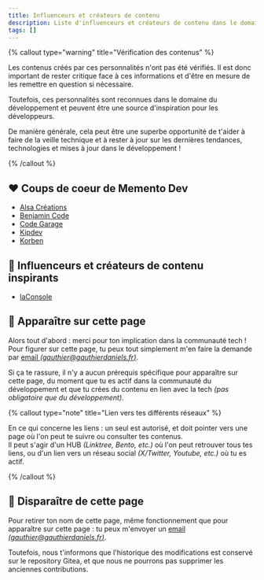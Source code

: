 ```yaml
---
title: Influenceurs et créateurs de contenu
description: Liste d'influenceurs et créateurs de contenu dans le domaine du développement.
tags: []
---
```


{% callout type="warning" title="Vérification des contenus" %}

Les contenus créés par ces personnalités n'ont pas été vérifiés. Il est donc important de rester critique face à ces informations et d'être en mesure de les remettre en question si nécessaire.

Toutefois, ces personnalités sont reconnues dans le domaine du développement et peuvent être une source d'inspiration pour les développeurs.

De manière générale, cela peut être une superbe opportunité de t'aider à faire de la veille technique et à rester à jour sur les dernières tendances, technologies et mises à jour dans le développement !

{% /callout %}

## ❤️ Coups de coeur de Memento Dev

- [Alsa Créations](https://www.alsacreations.com/)
- [Benjamin Code](https://bento.me/benjamincode)
- [Code Garage](https://code-garage.com/)
- [Kipdev](https://kipdev.io/)
- [Korben](https://korben.info/)

## 🌟 Influenceurs et créateurs de contenu inspirants

- [laConsole](https://laconsole.dev/)

## 🫶 Apparaître sur cette page

Alors tout d'abord : merci pour ton implication dans la communauté tech !  
Pour figurer sur cette page, tu peux tout simplement m'en faire la demande par [email _(gauthier@gauthierdaniels.fr)_](mailto:gauthier@gauthierdaniels?subject=Demande%20d'ajout%20sur%20la%20page%20des%20influenceurs%20Memento%20Dev).

Si ça te rassure, il n'y a aucun prérequis spécifique pour apparaître sur cette page, du moment que tu es actif dans la communauté du développement et que tu crées du contenu en lien avec la tech _(pas obligatoire que du développement)_.

{% callout type="note" title="Lien vers tes différents réseaux" %}

En ce qui concerne les liens : un seul est autorisé, et doit pointer vers une page où l'on peut te suivre ou consulter tes contenus.  
Il peut s'agir d'un HUB _(Linktree, Bento, etc.)_ où l'on peut retrouver tous tes liens, ou d'un lien vers un réseau social _(X/Twitter, Youtube, etc.)_ où tu es actif.

{% /callout %}

## 🥷 Disparaître de cette page

Pour retirer ton nom de cette page, même fonctionnement que pour apparaître sur cette page : tu peux m'envoyer un [email _(gauthier@gauthierdaniels.fr)_](mailto:gauthier@gauthierdaniels?subject=Demande%20de%20suppression%20de%20la%20page%20des%20influenceurs%20Memento%20Dev).

Toutefois, nous t'informons que l'historique des modifications est conservé sur le repository Gitea, et que nous ne pourrons pas supprimer les anciennes contributions.
